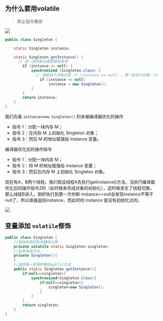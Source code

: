 ## 为什么要用volatile

> 禁止指令重排

![](https://youpaiyun.zongqilive.cn/image/20210127154837.png)



```java
public class Singleton {

    static Singleton instance;

    static Singleton getInstance() {
      // 这一层判断主要是提高效率
        if (instance == null) {
            synchronized (Singleton.class) {
              // 但是由于没有内层 if (instance == null) ，第一批进入的每一个线程都会创建一个对象，破坏单例模式
                if (instance == null)
                    instance = new Singleton();
            }
        }
        return instance;
    }
}
```

我们先看 `instance=new Singleton()` 的未被编译器优化的操作

- 指令 1：分配一块内存 M；
- 指令 2：在内存 M 上初始化 Singleton 对象；
- 指令 3：然后 M 的地址赋值给 instance 变量。

编译器优化后的操作指令

- 指令 1：分配一块内存 M；
- 指令 2：将 M 的地址赋值给 instance 变量；
- 指令 3：然后在内存 M 上初始化 Singleton 对象。

现在有A，B两个线程，我们假设线程A先执行getInstance()方法，当执行编译器优化后的操作指令2时（此时候未完成对象的初始化），这时候发生了线程切换，那么线程B进入，刚好执行到第一次判断 instance==null会发现instance不等于null了，所以直接返回instance，而此时的 instance 是没有初始化过的。

![](https://youpaiyun.zongqilive.cn/image/20200712144415.png)





## 变量添加 `volatile`修饰

```java
public class Singleton {
    //指向实例的私有静态引用
    private volatile static Singleton singleton;
    //私有构造方法
    private Singleton(){
    }
    //返回唯一实例的静态public方法
    public static Singleton getInstance(){
        if(null==singleton){
            synchronized(Singleton.class){
                if(null==singleton){
                    singleton=new Singleton();
                }
            }
        }
        return singleton;
    }
}


```




















